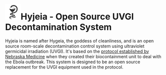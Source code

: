 # <img src="https://github.com/Hackerfarm/hyjeia/blob/master/img/hygeia.jpg" width="50">Hyjeia - Open Source UVGI Decontamination System

Hyjeia is named after Hygeia, the goddess of cleanliness, and is an open source room-scale decontamination control system using ultraviolet germicidal irradiation (UVGI). It's based on the [protocol established by Nebraska Medicine](https://www.nebraskamed.com/sites/default/files/documents/covid-19/n-95-decon-process.pdf) when they created their biocontainment unit to deal with the Ebola outbreak. This system is designed to be an open source replacement for the UVGI equipment used in the protocol.
